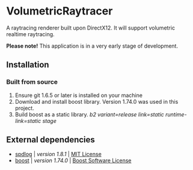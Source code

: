 # VolumetricRaytracer
A raytracing renderer built upon DirectX12. It will support volumetric realtime raytracing.

**Please note!**
This application is in a very early stage of development.

## Installation

### Built from source
1. Ensure git 1.6.5 or later is installed on your machine
1. Download and install boost library. Version 1.74.0 was used in this project.
1. Build boost as a static library. *b2 variant=release link=static runtime-link=static stage*

## External dependencies
- [spdlog](https://github.com/gabime/spdlog) | *version* *1.8.1* | [MIT License](https://github.com/gabime/spdlog/blob/v1.x/LICENSE)
- [boost](https://www.boost.org) | *version* *1.74.0* | [Boost Software License](https://www.boost.org/users/license.html)

